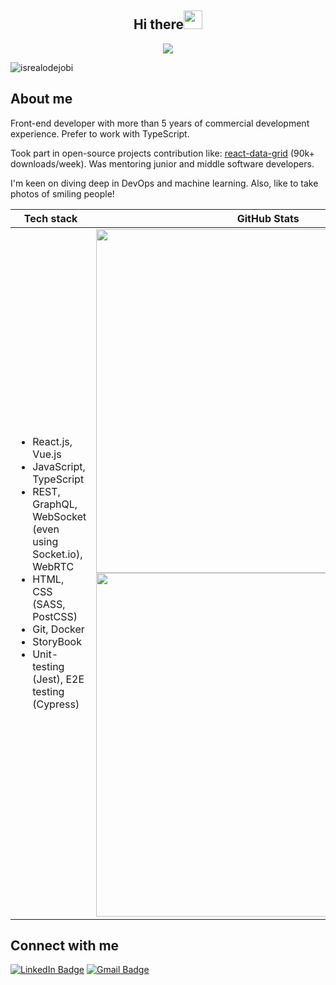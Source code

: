 <h2 align="center">Hi there<img src = "https://raw.githubusercontent.com/MartinHeinz/MartinHeinz/master/wave.gif" width = 30px></h2>

<!-- Animation Typing -->
<p align="center">
  <a href="https://github.com/DenverCoder1/readme-typing-svg"><img src="https://readme-typing-svg.herokuapp.com?font=Mono&pause=1100&width=500&lines=I'm+Dionisie+Covaliuc.;I'm+a+Front-end+Developer.;"></a>
</p>

<!-- Profile Views -->
<p align="left">
  <img src="https://komarev.com/ghpvc/?username=PowerSlime&label=Profile%20views&color=0e75b6&style=flat" alt="isrealodejobi" />
</p>

## About me
Front-end developer with more than 5 years of commercial development experience. Prefer to work with TypeScript.

Took part in open-source projects contribution like: [react-data-grid](https://github.com/adazzle/react-data-grid) (90k+ downloads/week). Was mentoring junior and middle software developers.

I'm keen on diving deep in DevOps and machine learning. Also, like to take photos of smiling people!

<table>
  <thead>
    <tr>
      <th>Tech stack</th>
      <th width="550px">GitHub Stats</th>
    </tr>
  </thead>
  <tbody>
    <tr>
      <td>
        <ul>
          <li>React.js, Vue.js</li>
          <li>JavaScript, TypeScript</li>
          <li>REST, GraphQL, WebSocket (even using Socket.io), WebRTC</li>
          <li>HTML, CSS (SASS, PostCSS)</li>
          <li>Git, Docker</li>
          <li>StoryBook</li>
          <li>Unit-testing (Jest), E2E testing (Cypress)</li>
        </ul>
      </td>
      <td align="center">
        <img width="550px" src="https://github-readme-stats.vercel.app/api/top-langs/?username=powerslime&hide=html&layout=compact&hide_border=true&hide_title=true&theme=dark&icon_color=5194f0&bg_color=0d1117" />
        <img width="550px" src="https://github-readme-stats.vercel.app/api?username=powerslime&hide_border=true&count_private=true&layout=compact&hide_title=true&show_icons=true&theme=dark&icon_color=5194f0&bg_color=0d1117" />
      </td>
    </tr>
  </tbody>
</table>

## Connect with me
<a href="https://www.linkedin.com/in/powerslime/"><img src="https://img.shields.io/badge/-Dionisie%20Covaliuc%20-blue?style=plastic&amp;labelColor=blue&amp;logo=LinkedIn&amp;link=www.linkedin.com/in/adeoluwa-agbakosi-687023219" alt="LinkedIn Badge"></a>
<a href="mailto:dionisie.covaliuc@gmail.com"><img src="https://img.shields.io/badge/-Dionisie%20Covaliuc-fff?style=plastic&amp;labelColor=fff&amp;logo=Gmail&amp;link=mailto:adeoluwaagbakosi@gmail.com" alt="Gmail Badge"></a>

